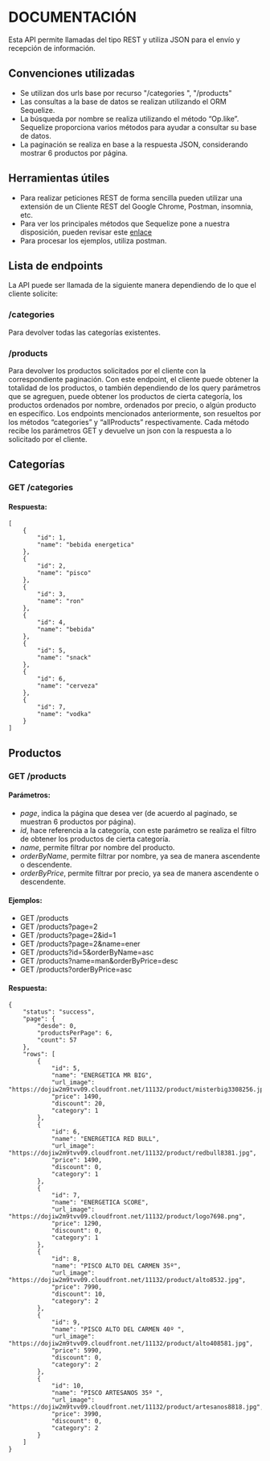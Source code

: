 # DOCUMENTACIÓN

Esta API permite llamadas del tipo REST y utiliza JSON para el envío y recepción de información.

## Convenciones utilizadas
- Se utilizan dos urls base por recurso "/categories ", "/products"
- Las consultas a la base de datos se realizan utilizando el ORM Sequelize.
- La búsqueda por nombre se realiza utilizando el método “Op.like”. Sequelize proporciona varios métodos para ayudar a consultar su base de datos.
- La paginación se realiza en base a la respuesta JSON, considerando mostrar 6 productos por página.

## Herramientas útiles
- Para realizar peticiones REST de forma sencilla pueden utilizar una extensión de un Cliente REST del Google Chrome, Postman, insomnia, etc.
- Para ver los principales métodos que Sequelize pone a nuestra disposición, pueden revisar este [enlace](https://sequelize.org/docs/v6/core-concepts/model-querying-basics/)
- Para procesar los ejemplos, utiliza postman.

## Lista de endpoints
La API puede ser llamada de la siguiente manera dependiendo de lo que el cliente solicite:

### /categories
Para devolver todas las categorías existentes.

### /products
Para devolver los productos solicitados por el cliente con la correspondiente paginación. Con este endpoint, el cliente puede obtener la totalidad de los productos, o también dependiendo de los query parámetros que se agreguen, puede obtener los productos de cierta categoría, los productos ordenados por nombre, ordenados por precio, o algún producto en específico.
Los endpoints mencionados anteriormente, son resueltos por los métodos “categories” y “allProducts” respectivamente. Cada método recibe los parámetros GET y devuelve un json con la respuesta a lo solicitado por el cliente.

## Categorías

### GET /categories

#### Respuesta:
```
[
    {
        "id": 1,
        "name": "bebida energetica"
    },
    {
        "id": 2,
        "name": "pisco"
    },
    {
        "id": 3,
        "name": "ron"
    },
    {
        "id": 4,
        "name": "bebida"
    },
    {
        "id": 5,
        "name": "snack"
    },
    {
        "id": 6,
        "name": "cerveza"
    },
    {
        "id": 7,
        "name": "vodka"
    }
]
```

## Productos

### GET /products

#### Parámetros:
- *page*, indica la página que desea ver (de acuerdo al paginado, se muestran 6 productos por página).
- *id*, hace referencia a la categoría, con este parámetro se realiza el filtro de obtener los productos de cierta categoría.
- *name*, permite filtrar por nombre del producto.
- *orderByName*, permite filtrar por nombre, ya sea de manera ascendente o descendente.
- *orderByPrice*, permite filtrar por precio, ya sea de manera ascendente o descendente.

#### Ejemplos:
- GET /products
- GET /products?page=2
- GET /products?page=2&id=1
- GET /products?page=2&name=ener
- GET /products?id=5&orderByName=asc
- GET /products?name=man&orderByPrice=desc
- GET /products?orderByPrice=asc

#### Respuesta:
```
{
    "status": "success",
    "page": {
        "desde": 0,
        "productsPerPage": 6,
        "count": 57
    },
    "rows": [
        {
            "id": 5,
            "name": "ENERGETICA MR BIG",
            "url_image": "https://dojiw2m9tvv09.cloudfront.net/11132/product/misterbig3308256.jpg",
            "price": 1490,
            "discount": 20,
            "category": 1
        },
        {
            "id": 6,
            "name": "ENERGETICA RED BULL",
            "url_image": "https://dojiw2m9tvv09.cloudfront.net/11132/product/redbull8381.jpg",
            "price": 1490,
            "discount": 0,
            "category": 1
        },
        {
            "id": 7,
            "name": "ENERGETICA SCORE",
            "url_image": "https://dojiw2m9tvv09.cloudfront.net/11132/product/logo7698.png",
            "price": 1290,
            "discount": 0,
            "category": 1
        },
        {
            "id": 8,
            "name": "PISCO ALTO DEL CARMEN 35º",
            "url_image": "https://dojiw2m9tvv09.cloudfront.net/11132/product/alto8532.jpg",
            "price": 7990,
            "discount": 10,
            "category": 2
        },
        {
            "id": 9,
            "name": "PISCO ALTO DEL CARMEN 40º ",
            "url_image": "https://dojiw2m9tvv09.cloudfront.net/11132/product/alto408581.jpg",
            "price": 5990,
            "discount": 0,
            "category": 2
        },
        {
            "id": 10,
            "name": "PISCO ARTESANOS 35º ",
            "url_image": "https://dojiw2m9tvv09.cloudfront.net/11132/product/artesanos8818.jpg",
            "price": 3990,
            "discount": 0,
            "category": 2
        }
    ]
}
```


